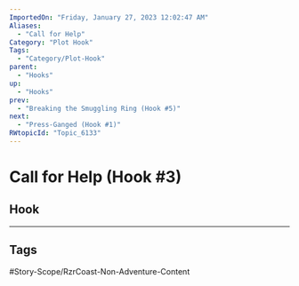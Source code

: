 ```yaml
---
ImportedOn: "Friday, January 27, 2023 12:02:47 AM"
Aliases:
  - "Call for Help"
Category: "Plot Hook"
Tags:
  - "Category/Plot-Hook"
parent:
  - "Hooks"
up:
  - "Hooks"
prev:
  - "Breaking the Smuggling Ring (Hook #5)"
next:
  - "Press-Ganged (Hook #1)"
RWtopicId: "Topic_6133"
---
```

# Call for Help (Hook #3)
## Hook

---
## Tags
#Story-Scope/RzrCoast-Non-Adventure-Content

